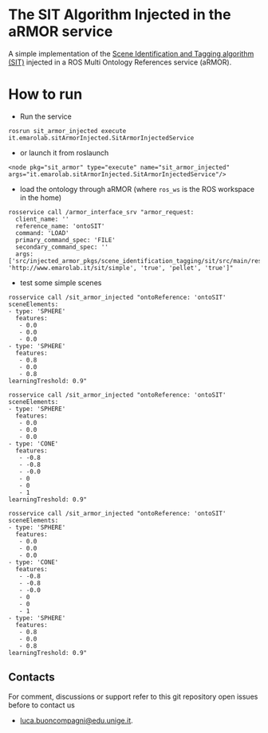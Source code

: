 # The SIT Algorithm Injected in the aRMOR service
A simple implementation of the [Scene Identification and Tagging algorithm (SIT)](https://github.com/EmaroLab/scene_identification_tagging) injected in a ROS Multi Ontology References service (aRMOR).

# How to run

 - Run the service
```
rosrun sit_armor_injected execute it.emarolab.sitArmorInjected.SitArmorInjectedService
```
 - or launch it from roslaunch
```
<node pkg="sit_armor" type="execute" name="sit_armor_injected" args="it.emarolab.sitArmorInjected.SitArmorInjectedService"/>
```
 - load the ontology through aRMOR (where `ros_ws` is the ROS workspace in the home)
```
rosservice call /armor_interface_srv "armor_request:
  client_name: ''
  reference_name: 'ontoSIT'
  command: 'LOAD'
  primary_command_spec: 'FILE'
  secondary_command_spec: ''
  args: ['src/injected_armor_pkgs/scene_identification_tagging/sit/src/main/resources/simpleSIT.owl', 'http://www.emarolab.it/sit/simple', 'true', 'pellet', 'true']" 
```
 - test some simple scenes
```
rosservice call /sit_armor_injected "ontoReference: 'ontoSIT'         
sceneElements:
- type: 'SPHERE'
  features: 
   - 0.0 
   - 0.0 
   - 0.0
- type: 'SPHERE'
  features: 
   - 0.8 
   - 0.0
   - 0.8
learningTreshold: 0.9" 
```
```
rosservice call /sit_armor_injected "ontoReference: 'ontoSIT'         
sceneElements:
- type: 'SPHERE'
  features: 
   - 0.0 
   - 0.0 
   - 0.0
- type: 'CONE'
  features: 
   - -0.8 
   - -0.8 
   - -0.0
   - 0
   - 0
   - 1
learningTreshold: 0.9" 

```
```
rosservice call /sit_armor_injected "ontoReference: 'ontoSIT'         
sceneElements:
- type: 'SPHERE'
  features: 
   - 0.0 
   - 0.0 
   - 0.0
- type: 'CONE'
  features: 
   - -0.8 
   - -0.8 
   - -0.0
   - 0
   - 0
   - 1
- type: 'SPHERE'
  features: 
   - 0.8 
   - 0.0 
   - 0.8
learningTreshold: 0.9" 

```


## Contacts

For comment, discussions or support refer to this git repository open issues before to contact us
 - [luca.buoncompagni@edu.unige.it](mailto:luca.buoncompagni@edu.unige.it).

